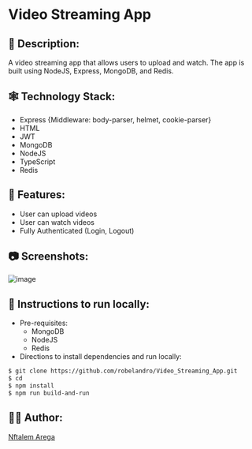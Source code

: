# Video Streaming App

## 📜 Description:
A video streaming app that allows users to upload and watch. The app is built using NodeJS, Express, MongoDB, and Redis.
## 🕸 Technology Stack:
- Express {Middleware: body-parser, helmet, cookie-parser}
- HTML
- JWT
- MongoDB
- NodeJS
- TypeScript
- Redis
## 🌟 Features:
- User can upload videos
- User can watch videos
- Fully Authenticated (Login, Logout)
## 📷 Screenshots:
![image]()
## 📝 Instructions to run locally:
- Pre-requisites:
	-  MongoDB
	-  NodeJS
	-  Redis
- Directions to install dependencies and run locally:
```bash
$ git clone https://github.com/robelandro/Video_Streaming_App.git
$ cd
$ npm install
$ npm run build-and-run
```

## 👨‍💻 Author:
[Nftalem Arega](https://github.com/robelandro)
